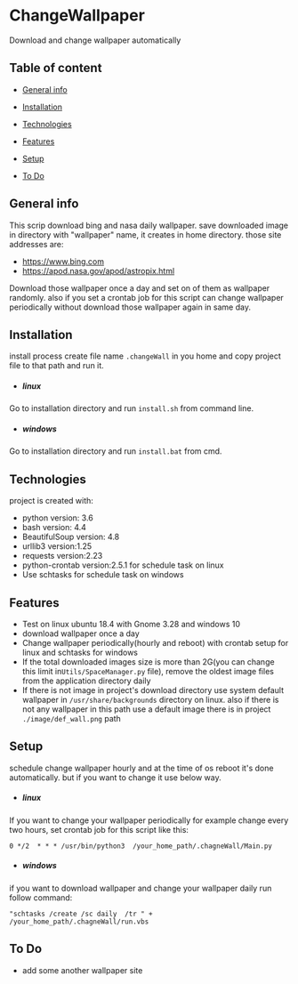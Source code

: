 # ChangeWallpaper
Download and change wallpaper automatically
## Table of content
* [General info](#General-info)

* [Installation](#Installation)

* [Technologies](#Technologies)

* [Features](#Features)

* [Setup](#setup)

* [To Do](#To-Do)


## General info

This scrip download bing and nasa daily wallpaper. save downloaded image in directory with  "wallpaper" name, it creates in home directory.
those site addresses are:
* https://www.bing.com
* https://apod.nasa.gov/apod/astropix.html

 Download those wallpaper once a day and set on of them as wallpaper randomly.
 also if you set a crontab job for this script can change wallpaper periodically without download those wallpaper again in same day.
## Installation
install process create file name `.changeWall` in you home and copy project file to that path and run it.
* ##### linux
Go to installation directory and run `install.sh` from command line.  
* ##### windows
Go to installation directory and run `install.bat` from cmd.
## Technologies

project is created with:
* python version: 3.6
* bash version: 4.4
* BeautifulSoup version: 4.8
* urllib3 version:1.25
* requests version:2.23
* python-crontab version:2.5.1 for schedule task on linux
* Use schtasks for schedule task on windows

## Features

* Test on linux ubuntu 18.4 with Gnome 3.28 and windows 10
* download wallpaper once a day
* Change wallpaper periodically(hourly and reboot) with crontab setup for linux and schtasks for windows
* If the total downloaded images size is more than 2G(you can change this limit in`Utils/SpaceManager.py` file), remove the oldest image files from the application directory daily
* If there is not image in project's download directory use system default wallpaper in `/usr/share/backgrounds` directory on linux.
also if there is not any wallpaper in this path use a default image there is in project `./image/def_wall.png` path

 ## Setup
 schedule change wallpaper hourly and at the time of os reboot it's done automatically. but if you want to change it use below way. 
* ##### linux
 If you want to change your wallpaper periodically for example change every two hours, set crontab job for this script like this:
 
 `0 */2  * * * /usr/bin/python3  /your_home_path/.chagneWall/Main.py`
* ##### windows
 if you want to download wallpaper and change your wallpaper daily run follow command:
 
 `"schtasks /create /sc daily  /tr " +   /your_home_path/.chagneWall/run.vbs`
 
## To Do
* add some another wallpaper site 
